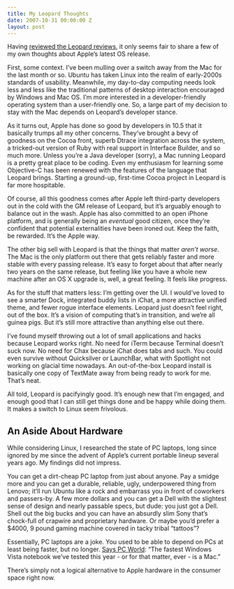 ```yaml
---
title: My Leopard Thoughts
date: 2007-10-31 00:00:00 Z
layout: post
---
```


Having [reviewed the Leopard reviews](http://www.al3x.net/2007/10/reviewing-leopard-reviews.html), it only seems fair to share a few of my own thoughts about Apple’s latest OS release.

First, some context. I’ve been mulling over a switch away from the Mac for the last month or so. Ubuntu has taken Linux into the realm of early-2000s standards of usability. Meanwhile, my day-to-day computing needs look less and less like the traditional patterns of desktop interaction encouraged by Windows and Mac OS. I’m more interested in a developer-friendly operating system than a user-friendly one. So, a large part of my decision to stay with the Mac depends on Leopard’s developer stance.

As it turns out, Apple has done so good by developers in 10.5 that it basically trumps all my other concerns. They’ve brought a bevy of goodness on the Cocoa front, superb Dtrace integration across the system, a tricked-out version of Ruby with real support in Interface Builder, and so much more. Unless you’re a Java developer (sorry), a Mac running Leopard is a pretty great place to be coding. Even my enthusiasm for learning some Objective-C has been renewed with the features of the language that Leopard brings. Starting a ground-up, first-time Cocoa project in Leopard is far more hospitable.

Of course, all this goodness comes after Apple left third-party developers out in the cold with the GM release of Leopard, but it’s arguably enough to balance out in the wash. Apple has also committed to an open iPhone platform, and is generally being an *eventual* good citizen, once they’re confident that potential externalities have been ironed out. Keep the faith, be rewarded. It’s the Apple way.

The other big sell with Leopard is that the things that matter *aren’t worse*. The Mac is the only platform out there that gets reliably faster and more stable with every passing release. It’s easy to forget about that after nearly two years on the same release, but feeling like you have a whole new machine after an OS X upgrade is, well, a great feeling. It feels like progress.

As for the stuff that matters less: I’m getting over the UI. I would’ve loved to see a smarter Dock, integrated buddy lists in iChat, a more attractive unified theme, and fewer rogue interface elements. Leopard just doesn’t feel right, out of the box. It’s a vision of computing that’s in transition, and we’re all guinea pigs. But it’s still more attractive than anything else out there.

I’ve found myself throwing out a lot of small applications and hacks because Leopard works right. No need for iTerm because Terminal doesn’t suck now. No need for Chax because iChat does tabs and such. You could even survive without Quicksilver or LaunchBar, what with Spotlight not working on glacial time nowadays. An out-of-the-box Leopard install is basically one copy of TextMate away from being ready to work for me. That’s neat.

All told, Leopard is pacifyingly good. It’s enough new that I’m engaged, and enough good that I can still get things done and be happy while doing them. It makes a switch to Linux seem frivolous.

An Aside About Hardware
-----------------------

While considering Linux, I researched the state of PC laptops, long since ignored by me since the advent of Apple’s current portable lineup several years ago. My findings did not impress.

You can get a dirt-cheap PC laptop from just about anyone. Pay a smidge more and you can get a durable, reliable, ugly, underpowered thing from Lenovo; it’ll run Ubuntu like a rock and embarrass you in front of coworkers and passers-by. A few more dollars and you can get a Dell with the slightest sense of design and nearly passable specs, but dude: you just got a Dell. Shell out the big bucks and you can have an absurdly slim Sony that’s chock-full of crapwire and proprietary hardware. Or maybe you’d prefer a $4000, 9 pound gaming machine covered in tacky tribal “tattoos”?

Essentially, PC laptops are a joke. You used to be able to depend on PCs at least being faster, but no longer. [Says PC World](http://www.pcworld.com/article/id,136649-page,3-c,notebooks/article.html): “The fastest Windows Vista notebook we’ve tested this year - or for that matter, ever - is a Mac.”

There’s simply not a logical alternative to Apple hardware in the consumer space right now.

